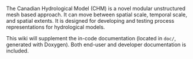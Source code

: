 The Canadian Hydrological Model (CHM) is a novel modular unstructured mesh based approach. It can move between spatial scale, temporal scale, and spatial extents. It is designed for developing and testing process representations for hydrological models.


This wiki will supplement the in-code documentation (located in ```doc/```, generated with Doxygen). Both end-user and developer documentation is included.